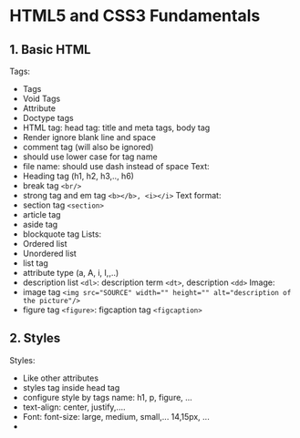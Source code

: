 # HTML5 and CSS3 Fundamentals
## 1. Basic HTML
Tags:
- Tags
- Void Tags
- Attribute
- Doctype tags
- HTML tag: head tag: title and meta tags, body tag
- Render ignore blank line and space
- comment tag (will also be ignored)
- should use lower case for tag name
- file name: should use dash instead of space
Text:
- Heading tag (h1, h2, h3,.., h6)
- break tag `<br/>`
- strong tag and em tag `<b></b>, <i></i>`
Text format:
- section tag `<section>`
- article tag 
- aside tag
- blockquote tag
Lists:
- Ordered list
- Unordered list
- list tag
- attribute type (a, A, i, I,,..)
- description list `<dl>`: description term `<dt>`, description `<dd>`
Image:
- image tag `<img src="SOURCE" width="" height="" alt="description of the picture"/>`
- figure tag `<figure>`: figcaption tag `<figcaption>`
## 2. Styles
Styles:
- Like other attributes
- styles tag inside head tag
- configure style by tags name: h1, p, figure, ...
- text-align: center, justify,....
- Font: font-size: large, medium, small,... 14,15px, ... 
- 